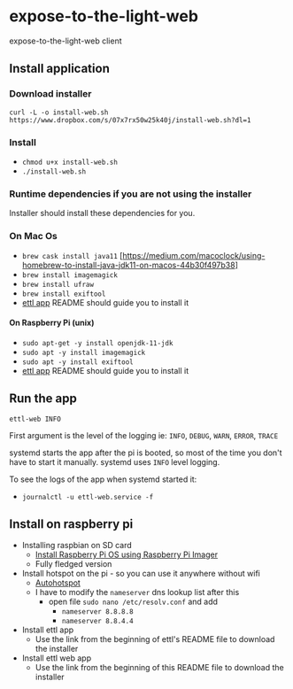 # expose-to-the-light-web

expose-to-the-light-web client

## Install application

### Download installer

`curl -L -o install-web.sh https://www.dropbox.com/s/07x7rx50w25k40j/install-web.sh?dl=1`

### Install

* `chmod u+x install-web.sh`
* `./install-web.sh`

### Runtime dependencies if you are not using the installer

Installer should install these dependencies for you.

### On Mac Os

* `brew cask install java11` [https://medium.com/macoclock/using-homebrew-to-install-java-jdk11-on-macos-44b30f497b38]
* `brew install imagemagick`
* `brew install ufraw`
* `brew install exiftool`
* [ettl app](https://github.com/szigyi/expose-to-the-light) README should guide you to install it

#### On Raspberry Pi (unix)

* `sudo apt-get -y install openjdk-11-jdk`
* `sudo apt -y install imagemagick`
* `sudo apt -y install exiftool`
* [ettl app](https://github.com/szigyi/expose-to-the-light) README should guide you to install it

## Run the app

`ettl-web INFO`

First argument is the level of the logging ie: `INFO`, `DEBUG`, `WARN`, `ERROR`, `TRACE`

systemd starts the app after the pi is booted, so most of the time you don't have to start it manually. systemd uses `INFO` level logging.

To see the logs of the app when systemd started it:
* `journalctl -u ettl-web.service -f`

## Install on raspberry pi

* Installing raspbian on SD card
    * [Install Raspberry Pi OS using Raspberry Pi Imager](https://www.raspberrypi.org/software/)
    * Fully fledged version
* Install hotspot on the pi - so you can use it anywhere without wifi
    * [Autohotspot](https://www.raspberryconnect.com/projects/65-raspberrypi-hotspot-accesspoints/183-raspberry-pi-automatic-hotspot-and-static-hotspot-installer)
    * I have to modify the `nameserver` dns lookup list after this
        * open file `sudo nano /etc/resolv.conf` and add
            * `nameserver 8.8.8.8`
            * `nameserver 8.8.4.4`
* Install ettl app
    * Use the link from the beginning of ettl's README file to download the installer
* Install ettl web app
    * Use the link from the beginning of this README file to download the installer
